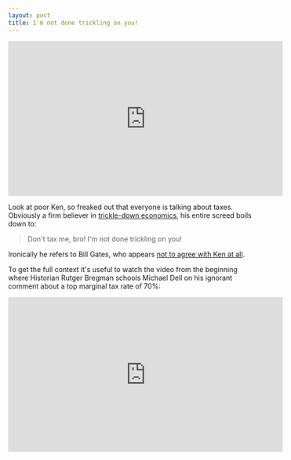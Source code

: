 ```yaml
---
layout: post
title: I'm not done trickling on you!
---
```


<iframe width="560" height="315" src="https://www.youtube.com/embed/r5LtFnmPruU?start=1270" frameborder="0" allow="accelerometer; autoplay; encrypted-media; gyroscope; picture-in-picture" allowfullscreen></iframe>

Look at poor Ken, so freaked out that everyone is talking about taxes.
Obviously a firm believer in [trickle-down economics](https://en.wikipedia.org/wiki/Trickle-down_economics), his entire screed boils down to:

> Don't tax me, bro! I'm not done trickling on you!

Ironically he refers to Bill Gates, who appears [not to agree with Ken at all](https://www.theverge.com/2019/2/12/18220756/bill-gates-tax-rate-70-percent-marginal-modern-monetary-theory).

To get the full context it's useful to watch the video from the beginning
where Historian Rutger Bregman schools Michael Dell on his ignorant comment
about a top marginal tax rate of 70%:

<iframe width="560" height="315" src="https://www.youtube.com/embed/r5LtFnmPruU" frameborder="0" allow="accelerometer; autoplay; encrypted-media; gyroscope; picture-in-picture" allowfullscreen></iframe>

<a href="https://brid.gy/publish/twitter"></a>

